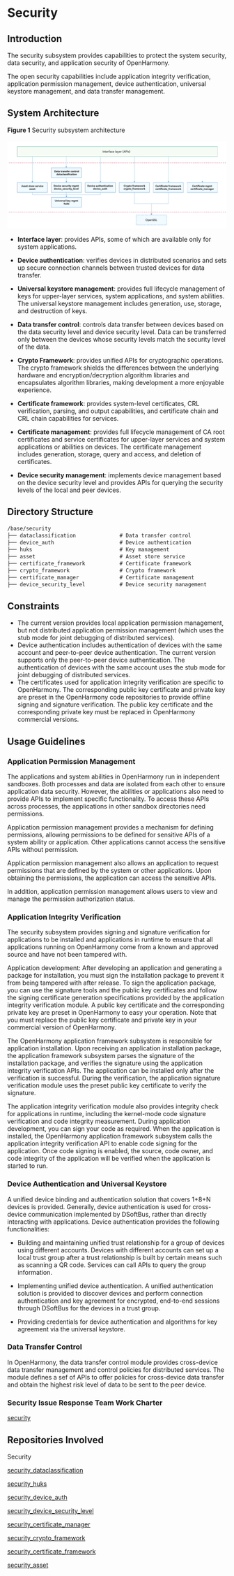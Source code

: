 # Security



## Introduction

The security subsystem provides capabilities to protect the system security, data security, and application security of OpenHarmony.

The open security capabilities include application integrity verification, application permission management, device authentication, universal keystore management, and data transfer management.

## System Architecture

**Figure 1** Security subsystem architecture

![](figures/security-architecture.png)

- **Interface layer**: provides APIs, some of which are available only for system applications.
- **Device authentication**: verifies devices in distributed scenarios and sets up secure connection channels between trusted devices for data transfer.

- **Universal keystore management**: provides full lifecycle management of keys for upper-layer services, system applications, and system abilities. The universal keystore management includes generation, use, storage, and destruction of keys.
- **Data transfer control**: controls data transfer between devices based on the data security level and device security level. Data can be transferred only between the devices whose security levels match the security level of the data.

- **Crypto Framework**: provides unified APIs for cryptographic operations. The crypto framework shields the differences between the underlying hardware and encryption/decryption algorithm libraries and encapsulates algorithm libraries, making development a more enjoyable experience.

- **Certificate framework**: provides system-level certificates, CRL verification, parsing, and output capabilities, and certificate chain and CRL chain capabilities for services.
- **Certificate management**: provides full lifecycle management of CA root certificates and service certificates for upper-layer services and system applications or abilities on devices. The certificate management includes generation, storage, query and access, and deletion of certificates.

- **Device security management**: implements device management based on the device security level and provides APIs for querying the security levels of the local and peer devices.



## Directory Structure

```
/base/security
├── dataclassification              # Data transfer control
├── device_auth                     # Device authentication
├── huks                            # Key management
├── asset                           # Asset store service
├── certificate_framework           # Certificate framework
├── crypto_framework                # Crypto framework
├── certificate_manager             # Certificate management
├── device_security_level           # Device security management
```

## Constraints

- The current version provides local application permission management, but not distributed application permission management (which uses the stub mode for joint debugging of distributed services).
- Device authentication includes authentication of devices with the same account and peer-to-peer device authentication. The current version supports only the peer-to-peer device authentication. The authentication of devices with the same account uses the stub mode for joint debugging of distributed services.
- The certificates used for application integrity verification are specific to OpenHarmony. The corresponding public key certificate and private key are preset in the OpenHarmony code repositories to provide offline signing and signature verification. The public key certificate and the corresponding private key must be replaced in OpenHarmony commercial versions.

## Usage Guidelines

### Application Permission Management

The applications and system abilities in OpenHarmony run in independent sandboxes. Both processes and data are isolated from each other to ensure application data security. However, the abilities or applications also need to provide APIs to implement specific functionality. To access these APIs across processes, the applications in other sandbox directories need permissions.

Application permission management provides a mechanism for defining permissions, allowing permissions to be defined for sensitive APIs of a system ability or application. Other applications cannot access the sensitive APIs without permission.

Application permission management also allows an application to request permissions that are defined by the system or other applications. Upon obtaining the permissions, the application can access the sensitive APIs.

In addition, application permission management allows users to view and manage the permission authorization status.

### Application Integrity Verification

The security subsystem provides signing and signature verification for applications to be installed and applications in runtime to ensure that all applications running on OpenHarmony come from a known and approved source and have not been tampered with.

Application development: After developing an application and generating a package for installation, you must sign the installation package to prevent it from being tampered with after release. To sign the application package, you can use the signature tools and the public key certificates and follow the signing certificate generation specifications provided by the application integrity verification module. A public key certificate and the corresponding private key are preset in OpenHarmony to easy your operation. Note that you must replace the public key certificate and private key in your commercial version of OpenHarmony.

The OpenHarmony application framework subsystem is responsible for application installation. Upon receiving an application installation package, the application framework subsystem parses the signature of the installation package, and verifies the signature using the application integrity verification APIs. The application can be installed only after the verification is successful. During the verification, the application signature verification module uses the preset public key certificate to verify the signature.

The application integrity verification module also provides integrity check for applications in runtime, including the kernel-mode code signature verification and code integrity measurement. During application development, you can sign your code as required. When the application is installed, the OpenHarmony application framework subsystem calls the application integrity verification API to enable code signing for the application. Once code signing is enabled, the source, code owner, and code integrity of the application will be verified when the application is started to run.

### Device Authentication and Universal Keystore

A unified device binding and authentication solution that covers 1+8+N devices is provided. Generally, device authentication is used for cross-device communication implemented by DSoftBus, rather than directly interacting with applications. Device authentication provides the following functionalities:

- Building and maintaining unified trust relationship for a group of devices using different accounts. Devices with different accounts can set up a local trust group after a trust relationship is built by certain means such as scanning a QR code. Services can call APIs to query the group information.

- Implementing unified device authentication. A unified authentication solution is provided to discover devices and perform connection authentication and key agreement for encrypted, end-to-end sessions through DSoftBus for the devices in a trust group.

- Providing credentials for device authentication and algorithms for key agreement via the universal keystore.

### Data Transfer Control

In OpenHarmony, the data transfer control module provides cross-device data transfer management and control policies for distributed services. The module defines a sef of APIs to offer policies for cross-device data transfer and obtain the highest risk level of data to be sent to the peer device.


### Security Issue Response Team Work Charter

[security](https://gitee.com/openharmony/security)

## Repositories Involved

Security

[security_dataclassification](https://gitee.com/openharmony/security_dataclassification)

[security_huks](https://gitee.com/openharmony/security_huks)

[security_device_auth](https://gitee.com/openharmony/security_device_auth)

[security_device_security_level](https://gitee.com/openharmony/security_device_security_level)

[security_certificate_manager](https://gitee.com/openharmony/security_certificate_manager)

[security_crypto_framework](https://gitee.com/openharmony/security_crypto_framework)

[security_certificate_framework](https://gitee.com/openharmony/security_certificate_framework)

[security_asset](https://gitee.com/openharmony/security_asset)


<!--no_check-->